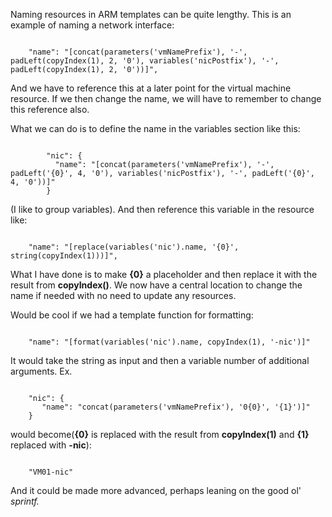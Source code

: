 ﻿Naming resources in ARM templates can be quite lengthy. This is an
example of naming a network interface:


```

    "name": "[concat(parameters('vmNamePrefix'), '-', padLeft(copyIndex(1), 2, '0'), variables('nicPostfix'), '-', padLeft(copyIndex(1), 2, '0'))]",

```


And we have to reference this at a later point for the virtual machine
resource. If we then change the name, we will have to remember to change
this reference also.

What we can do is to define the name in the variables section like
this:


```

        "nic": {
          "name": "[concat(parameters('vmNamePrefix'), '-', padLeft('{0}', 4, '0'), variables('nicPostfix'), '-', padLeft('{0}', 4, '0'))]"
        }

```


(I like to group variables). And then reference this variable in the
resource like:


```

    "name": "[replace(variables('nic').name, '{0}', string(copyIndex(1)))]",

```


What I have done is to make **{0}** a placeholder and then replace it
with the result from **copyIndex()**. We now have a central location to
change the name if needed with no need to update any resources.

Would be cool if we had a template function for formatting:


```

    "name": "[format(variables('nic').name, copyIndex(1), '-nic')]"

```


It would take the string as input and then a variable number of
additional arguments. Ex.



```

    "nic": {
       "name": "concat(parameters('vmNamePrefix'), '0{0}', '{1}')]"
    }

```


would become(**{0}** is replaced with the result from **copyIndex(1)**
and **{1}** replaced with **-nic**):


```

    "VM01-nic"

```


And it could be made more advanced, perhaps leaning on the good ol\'
*sprintf.*

```

```
